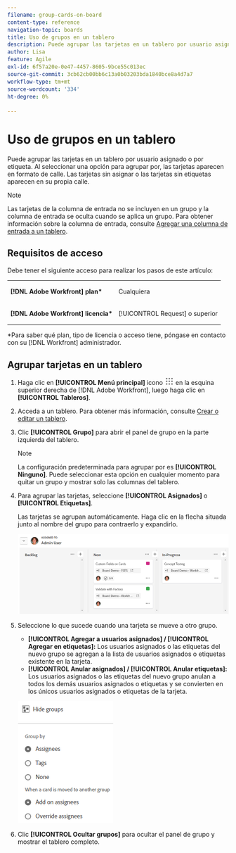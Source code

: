 ```yaml
---
filename: group-cards-on-board
content-type: reference
navigation-topic: boards
title: Uso de grupos en un tablero
description: Puede agrupar las tarjetas en un tablero por usuario asignado o por etiqueta. Al seleccionar una opción para agrupar por, las tarjetas aparecen en formato de calle.
author: Lisa
feature: Agile
exl-id: 6f57a20e-0e47-4457-8605-9bce55c013ec
source-git-commit: 3cb62cb00bb6c13a0b03203bda1840bce8a4d7a7
workflow-type: tm+mt
source-wordcount: '334'
ht-degree: 0%

---
```


# Uso de grupos en un tablero

Puede agrupar las tarjetas en un tablero por usuario asignado o por etiqueta. Al seleccionar una opción para agrupar por, las tarjetas aparecen en formato de calle. Las tarjetas sin asignar o las tarjetas sin etiquetas aparecen en su propia calle.

>[!NOTE]
>
>Las tarjetas de la columna de entrada no se incluyen en un grupo y la columna de entrada se oculta cuando se aplica un grupo. Para obtener información sobre la columna de entrada, consulte [Agregar una columna de entrada a un tablero](/help/quicksilver/agile/use-boards-agile-planning-tools/add-intake-column-to-board.md).

## Requisitos de acceso

Debe tener el siguiente acceso para realizar los pasos de este artículo:

<table style="table-layout:auto"> 
 <col> 
 </col> 
 <col> 
 </col> 
 <tbody> 
  <tr> 
   <td role="rowheader"><strong>[!DNL Adobe Workfront] plan*</strong></td> 
   <td> <p>Cualquiera</p> </td> 
  </tr> 
  <tr> 
   <td role="rowheader"><strong>[!DNL Adobe Workfront] licencia*</strong></td> 
   <td> <p>[!UICONTROL Request] o superior</p> </td> 
  </tr> 
 </tbody> 
</table>

&#42;Para saber qué plan, tipo de licencia o acceso tiene, póngase en contacto con su [!DNL Workfront] administrador.

## Agrupar tarjetas en un tablero

1. Haga clic en **[!UICONTROL Menú principal]** icono ![Menú principal](assets/main-menu-icon.png) en la esquina superior derecha de [!DNL Adobe Workfront], luego haga clic en **[!UICONTROL Tableros]**.
1. Acceda a un tablero. Para obtener más información, consulte [Crear o editar un tablero](../../agile/get-started-with-boards/create-edit-board.md).
1. Clic **[!UICONTROL Grupo]** para abrir el panel de grupo en la parte izquierda del tablero.

   >[!NOTE]
   >
   >La configuración predeterminada para agrupar por es **[!UICONTROL Ninguno]**. Puede seleccionar esta opción en cualquier momento para quitar un grupo y mostrar solo las columnas del tablero.

1. Para agrupar las tarjetas, seleccione **[!UICONTROL Asignados]** o **[!UICONTROL Etiquetas]**.

   Las tarjetas se agrupan automáticamente. Haga clic en la flecha situada junto al nombre del grupo para contraerlo y expandirlo.

   ![Tarjetas agrupadas en un tablero](assets/group-by-assignee.png)

1. Seleccione lo que sucede cuando una tarjeta se mueve a otro grupo.

   * **[!UICONTROL Agregar a usuarios asignados] / [!UICONTROL Agregar en etiquetas]:** Los usuarios asignados o las etiquetas del nuevo grupo se agregan a la lista de usuarios asignados o etiquetas existente en la tarjeta.
   * **[!UICONTROL Anular asignados] / [!UICONTROL Anular etiquetas]:** Los usuarios asignados o las etiquetas del nuevo grupo anulan a todos los demás usuarios asignados o etiquetas y se convierten en los únicos usuarios asignados o etiquetas de la tarjeta.

   ![[!UICONTROL Agrupar por opciones]](assets/group-by-rail.png)

1. Clic **[!UICONTROL Ocultar grupos]** para ocultar el panel de grupo y mostrar el tablero completo.
